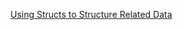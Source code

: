 [Using Structs to Structure Related Data ](https://doc.rust-lang.org/book/ch05-01-defining-structs.html)
